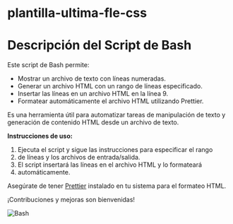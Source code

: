# plantilla-ultima-fle-css

# Descripción del Script de Bash

Este script de Bash permite:

- Mostrar un archivo de texto con líneas numeradas.
- Generar un archivo HTML con un rango de líneas especificado.
- Insertar las líneas en un archivo HTML en la línea 9.
- Formatear automáticamente el archivo HTML utilizando Prettier.

Es una herramienta útil para automatizar tareas de manipulación de texto y
generación de contenido HTML desde un archivo de texto.

**Instrucciones de uso:**

1. Ejecuta el script y sigue las instrucciones para especificar el rango
2.  de líneas y los archivos de entrada/salida.
3. El script insertará las líneas en el archivo HTML y lo formateará
4. automáticamente.

Asegúrate de tener [Prettier](https://prettier.io/) instalado en tu 
sistema para el formateo HTML.

¡Contribuciones y mejoras son bienvenidas!

![Bash](https://upload.wikimedia.org/wikipedia/commons/thumb/8/82/Gnu-bash-logo.svg/64px-Gnu-bash-logo.svg.png)
